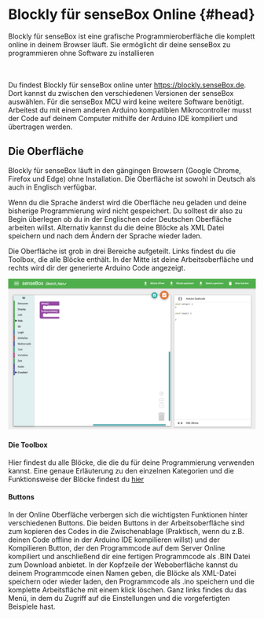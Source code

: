 
# Blockly für senseBox Online {#head}
 <div class="description">Blockly für senseBox ist eine grafische Programmieroberfläche die komplett online in deinem Browser läuft. Sie ermöglicht dir deine senseBox zu programmieren ohne Software zu installieren </div>
<div class="line">
    <br>
    <br>
</div>

Du findest Blockly für senseBox online unter <a href="https://blockly.sensebox.de">https://blockly.senseBox.de</a>. Dort kannst du zwischen den verschiedenen Versionen der senseBox auswählen. Für die senseBox MCU wird keine weitere Software benötigt. Arbeitest du mit einem anderen Arduino kompatiblen Mikrocontroller musst der Code auf deinem Computer mithilfe der Arduino IDE kompiliert und übertragen werden.

## Die Oberfläche

Blockly für senseBox läuft in den gängingen Browsern (Google Chrome, Firefox und Edge) ohne Installation. Die Oberfläche ist sowohl in Deutsch als auch in Englisch verfügbar.
<div class="box_warning">
    <i class="fa fa-exclamation-circle fa-fw" aria-hidden="true" style="color: #f0ad4e"></i>
    Wenn du die Sprache änderst wird die Oberfläche neu geladen und deine bisherige Programmierung wird nicht gespeichert. Du solltest dir also zu Begin überlegen ob du in der Englischen oder Deutschen Oberfläche arbeiten willst. Alternativ kannst du die deine Blöcke als XML Datei speichern und nach dem Ändern der Sprache wieder laden. 
</div>

Die Oberfläche ist grob in drei Bereiche aufgeteilt. Links findest du die Toolbox, die alle Blöcke enthält. In der Mitte ist deine Arbeitsoberfläche und rechts wird dir der generierte Arduino Code angezeigt. 

![Die Blockly für senseBox Oberfläche](../pictures/blockly_overview.png)

#### Die Toolbox

Hier findest du alle Blöcke, die die du für deine Programmierung verwenden kannst. Eine genaue Erläuterung zu den einzelnen Kategorien und die Funktionsweise der Blöcke findest du [hier](../bloecke/README.md)

#### Buttons

In der Online Oberfläche verbergen sich die wichtigsten Funktionen hinter verschiedenen Buttons. Die beiden Buttons in der Arbeitsoberfläche sind zum kopieren des Codes in die Zwischenablage (Praktisch, wenn du z.B. deinen Code offline in der Arduino IDE kompilieren willst) und der Kompilieren Button, der den Programmcode auf dem Server Online kompiliert und anschließend dir eine fertigen Programmcode als .BIN Datei zum Download anbietet. 
In der Kopfzeile der Weboberfläche kannst du deinem Programmcode einen Namen geben, die Blöcke als XML-Datei speichern oder wieder laden, den Programmcode als .ino speichern und die komplette Arbeitsfläche mit einem klick löschen. Ganz links findes du das Menü, in dem du Zugriff auf die Einstellungen und die vorgefertigten Beispiele hast.
